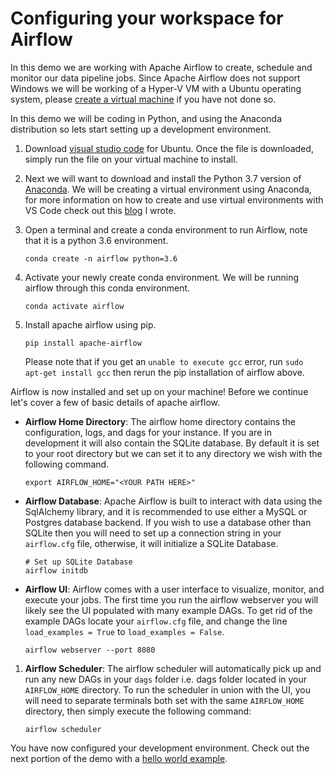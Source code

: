 # Configuring your workspace for Airflow

In this demo we are working with Apache Airflow to create, schedule and monitor our data pipeline jobs. Since Apache Airflow does not support Windows we will be working of a Hyper-V VM with a Ubuntu operating system, please [create a virtual machine](./01_CreateUbuntuVM.md) if you have not done so. 


In this demo we will be coding in Python, and using the Anaconda distribution so lets start setting up a development environment.  

1. Download [visual studio code](https://code.visualstudio.com/docs/?dv=linux64_deb) for Ubuntu. Once the file is downloaded, simply run the file on your virtual machine to install.    

1. Next we will want to download and install the Python 3.7 version of [Anaconda](https://repo.anaconda.com/archive/Anaconda3-2018.12-Linux-x86_64.sh). We will be creating a virtual environment using Anaconda, for more information on how to create and use virtual environments with VS Code check out this [blog](https://ryansdataspot.com/2019/02/14/anaconda-environments-in-visual-studio-code/) I wrote. 


1. Open a terminal and create a conda environment to run Airflow, note that it is a python 3.6 environment.
    ```
    conda create -n airflow python=3.6
    ```

1. Activate your newly create conda environment. We will be running airflow through this conda environment.  
    ```
    conda activate airflow
    ```

1. Install apache airflow using pip. 
    ```
    pip install apache-airflow
    ```
    Please note that if you get an `unable to execute gcc` error, run `sudo apt-get install gcc` then rerun the pip installation of airflow above.  

Airflow is now installed and set up on your machine! Before we continue let's cover a few of basic details of apache airflow. 
- **Airflow Home Directory**: The airflow home directory contains the configuration, logs, and dags for your instance. If you are in development it will also contain the SQLite database. By default it is set to your root directory but we can set it to any directory we wish with the following command.  
    ```
    export AIRFLOW_HOME="<YOUR PATH HERE>"
    ```

- **Airflow Database**: Apache Airflow is built to interact with data using the SqlAlchemy library, and it is recommended to use either a MySQL or Postgres database backend. If you wish to use a database other than SQLite then you will need to set up a connection string in your `airflow.cfg` file, otherwise, it will initialize a SQLite Database.   
    ```
    # Set up SQLite Database
    airflow initdb
    ```

- **Airflow UI**: Airflow comes with a user interface to visualize, monitor, and execute your jobs. The first time you run the airflow webserver you will likely see the UI populated with many example DAGs. To get rid of the example DAGs locate your `airflow.cfg` file, and change the line `load_examples = True` to `load_examples = False`. 
    ```
    airflow webserver --port 8080
    ```

1. **Airflow Scheduler**: The airflow scheduler will automatically pick up and run any new DAGs in your `dags` folder i.e. dags folder located in your `AIRFLOW_HOME` directory. To run the scheduler in union with the UI, you will need to separate terminals both set with the same `AIRFLOW_HOME` directory, then simply execute the following command:   
    ```
    airflow scheduler
    ```

You have now configured your development environment. Check out the next portion of the demo with a  [hello world example](./03_HelloWorld.md).   






